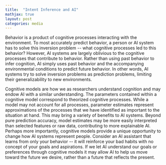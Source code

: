 ```yaml
---
title:  "Intent Inference and AI"
mathjax: true
layout: post
categories: media
---
```



Behavior is a product of cognitive processes interacting with the environment. To most accurately predict behavior, a person or AI system has to solve this inversion problem -- what cognitive processes led to this behavior? However, AI systems are largely oblivious to the cognitive processes that contribute to behavior. Rather than using past behavior to infer cognition, AI simply uses past behavior and the accompanying environmental conditions to predict future behavior. In other words, AI systems try to solve inversion problems as prediction problems, limiting their generalizability to new environments. 


Cognitive models are how we as researchers understand cognition and may endow AI with a similar understanding. The parameters contained within a cognitive model correspond to theorized cognitive processes. While a model may not account for all processes, parameter estimates represent approximations of the processes that we have identified as important to the situation at hand. This may bring a variety of benefits to AI systems. Beyond pure prediction accuracy, model estimates may be more easily interpreted than selected features or raw data, contributing to more explainable AI. Perhaps more importantly, cognitive models provide a unique opportunity to change how AI systems represent people. Consider an AI assistant that learns from only your behavior -- it will reinforce your bad habits with no concept of your goals and aspirations. If we let AI understand our goals or preferences through cognitive models it may allow AI to help us move toward the future we desire, rather than a future that reflects the present.



